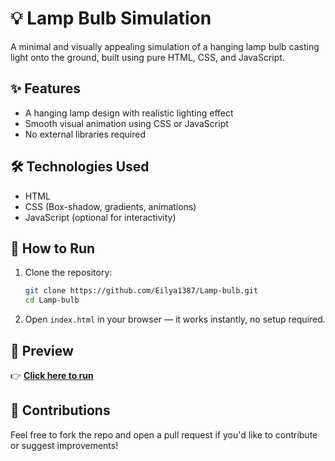 # 💡 Lamp Bulb Simulation

A minimal and visually appealing simulation of a hanging lamp bulb casting light onto the ground, built using pure HTML, CSS, and JavaScript.

## ✨ Features

- A hanging lamp design with realistic lighting effect
- Smooth visual animation using CSS or JavaScript
- No external libraries required

## 🛠 Technologies Used

- HTML
- CSS (Box-shadow, gradients, animations)
- JavaScript (optional for interactivity)

## 🚀 How to Run

1. Clone the repository:
   ```bash
   git clone https://github.com/Eilya1387/Lamp-bulb.git
   cd Lamp-bulb
   ```

2. Open `index.html` in your browser — it works instantly, no setup required.

## 📸 Preview

👉 [**Click here to run**](https://eilya1387.github.io/Lamp-bulb/)

## 🤝 Contributions

Feel free to fork the repo and open a pull request if you'd like to contribute or suggest improvements!

